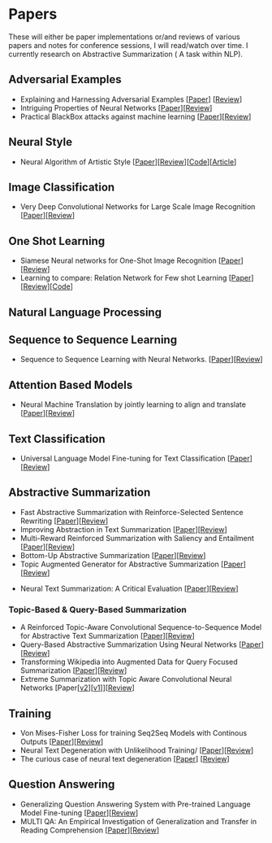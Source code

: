 # Papers
These will either be paper implementations or/and reviews of various papers and notes for conference sessions, I will read/watch over time. I currently research on Abstractive Summarization ( A task within NLP).


## Adversarial Examples
- Explaining and Harnessing Adversarial Examples [[Paper](https://arxiv.org/pdf/1412.6572v3.pdf)] [[Review](https://github.com/Shashi456/Papers/blob/master/Review/Explaining%20and%20Harnesssing%20Adversarial%20Examples.md)]
- Intriguing Properties of Neural Networks [[Paper](https://arxiv.org/abs/1312.6199)][[Review](https://github.com/Shashi456/Papers/blob/master/Review/Intriguing%20Properties%20of%20Neural%20Networks.md)]
- Practical BlackBox attacks against machine learning [[Paper](https://arxiv.org/abs/1602.02697)][[Review](https://github.com/Shashi456/Papers/blob/master/Review/Practical%20Black%20Box%20Attack%20against%20Machine%20Learning.md)]
<?--The Limitations of deep learning in adversarial settings [[Paper](https://arxiv.org/abs/1511.07528)][[Review]()])--?>

## Neural Style
- Neural Algorithm of Artistic Style [[Paper](https://arxiv.org/pdf/1508.06576.pdf)][[Review](https://github.com/Shashi456/Papers/blob/master/Review/A%20Neural%20Algorithm%20of%20Artistic%20Style.md)][[Code](https://github.com/Shashi456/Neural-Style)][[Article](https://towardsdatascience.com/neural-style-transfer-series-part-2-91baad306b24)]

## Image Classification
- Very Deep Convolutional Networks for Large Scale Image Recognition [[Paper](https://arxiv.org/pdf/1409.1556.pdf)][[Review](./Review/VGG.md)]

## One Shot Learning
- Siamese Neural networks for One-Shot Image Recognition [[Paper](https://www.cs.cmu.edu/~rsalakhu/papers/oneshot1.pdf)][[Review](https://github.com/Shashi456/Papers/blob/master/Review/Siamese%20Neural%20Networks%20for%20One-shot%20Image%20Recogniton.md)]
- Learning to compare: Relation Network for Few shot Learning  [[Paper](http://www.robots.ox.ac.uk/~tvg/publications/2018/0431.pdf)][[Review](https://github.com/Shashi456/Papers/blob/master/Review/LTC%20Relation%20Network%20for%20few%20shot%20learning.md)][[Code](https://github.com/Shashi456/Papers/blob/master/Implementations/Learning%20to%20Compare%20-%20One%20shot%20Leanring/One%20Shot%20Classification(2).ipynb)]


## Natural Language Processing
## Sequence to Sequence Learning

- Sequence to Sequence Learning with Neural Networks. [[Paper](https://papers.nips.cc/paper/5346-sequence-to-sequence-learning-with-neural-networks.pdf)][[Review](https://github.com/Shashi456/Papers/blob/master/Review/Sequence%20to%20Sequence%20Learning%20with%20Neural%20Networks.md)]


## Attention Based Models
- Neural Machine Translation by jointly learning to align and translate [[Paper](https://arxiv.org/abs/1409.0473)][[Review](https://github.com/Shashi456/Papers/blob/master/Review/Neural%20Machine%20Translation%20by%20Jointly%20learning%20to%20align%20and%20translate.md)]


## Text Classification
- Universal Language Model Fine-tuning for Text Classification [[Paper](https://arxiv.org/abs/1801.06146)][[Review](https://github.com/Shashi456/Papers/blob/master/Review/Universal%20Language%20Model%20Fine-Tuning%20for%20Text%20Classification.md)]


## Abstractive Summarization
- Fast Abstractive Summarization with Reinforce-Selected Sentence Rewriting [[Paper](https://arxiv.org/abs/1805.11080)][[Review](https://github.com/Shashi456/Papers/blob/master/Review/Fast%20Abstractive%20Summarization%20with%20Reinforce-Selected%20Sentence%20Rewriting.md)]
- Improving Abstraction in Text Summarization [[Paper](https://arxiv.org/abs/1808.07913)][[Review](https://github.com/Shashi456/Papers/blob/master/Review/Improving%20Abstraction%20in%20Text%20Summarization.md)]
- Multi-Reward Reinforced Summarization with Saliency and Entailment [[Paper](https://arxiv.org/abs/1804.06451)][[Review](https://github.com/Shashi456/Papers/blob/master/Review/Multi%20Reward%20Reinforced%20Summarization.md)]
- Bottom-Up Abstractive Summarization [[Paper](https://arxiv.org/abs/1808.10792)][[Review](https://github.com/Shashi456/Papers/blob/master/Review/Bottom%20Up%20Abstractive%20Summarization.md)]
- Topic Augmented Generator for Abstractive Summarization [[Paper](https://arxiv.org/abs/1908.07026)][[Review](./Review/TopicAugmentedGenAbsSumm)]
<!-- - Abstractive Text Summarization by Incorporating Reader Comments [[Paper]()][[Review]()]
- Global Encoding For Abstractive Summarization [[Paper]()][[Review]()]
- HIBERT [[Paper]()][[Review]()] -->
- Neural Text Summarization: A Critical Evaluation [[Paper](https://www.aclweb.org/anthology/D19-1051.pdf)][[Review](./Review/NeuralTextSumm.md)]


### Topic-Based & Query-Based Summarization
- A Reinforced Topic-Aware Convolutional Sequence-to-Sequence Model for Abstractive Text Summarization [[Paper](https://arxiv.org/abs/1805.03616)][[Review](./Review/RConvS2Ssummarization.md)]
- Query-Based Abstractive Summarization Using Neural Networks [[Paper](https://arxiv.org/abs/1712.06100)][[Review](./Review/QueryBasedSummNN.md)]
- Transforming Wikipedia into Augmented Data for Query Focused Summarization [[Paper](https://arxiv.org/abs/1911.03324)][[Review](./Review/AugmentWikiforQueryBasedSumm.md)]
- Extreme Summarization with Topic Aware Convolutional Neural Networks [Paper[[v2](https://arxiv.org/abs/1907.08722)][[v1](https://arxiv.org/pdf/1808.08745.pdf)]][[Review](./Review/XSUM.md)]


## Training
- Von Mises-Fisher Loss for training Seq2Seq Models with Continous Outputs [[Paper](https://arxiv.org/pdf/1812.04616.pdf)][[Review](https://github.com/Shashi456/Papers/blob/master/Review/VonMisesLoss.md)]
- Neural Text Degeneration with Unlikelihood Training/ [[Paper](https://arxiv.org/abs/1908.04319)][[Review](./Review/unlikelihooddegen.md)]
- The curious case of neural text degeneration [[Paper](https://arxiv.org/abs/1904.09751)] [[Review](./Review/ccdegen.md)]

## Question Answering
- Generalizing Question Answering System
with Pre-trained Language Model Fine-tuning [[Paper](https://www.aclweb.org/anthology/D19-5827/)][[Review](./Review/GeneralizingQAXLNET.md)]
- MULTI QA: An Empirical Investigation of Generalization and Transfer in Reading Comprehension [[Paper](https://arxiv.org/abs/1905.13453)][[Review](./Review/MultiQA.md)]
